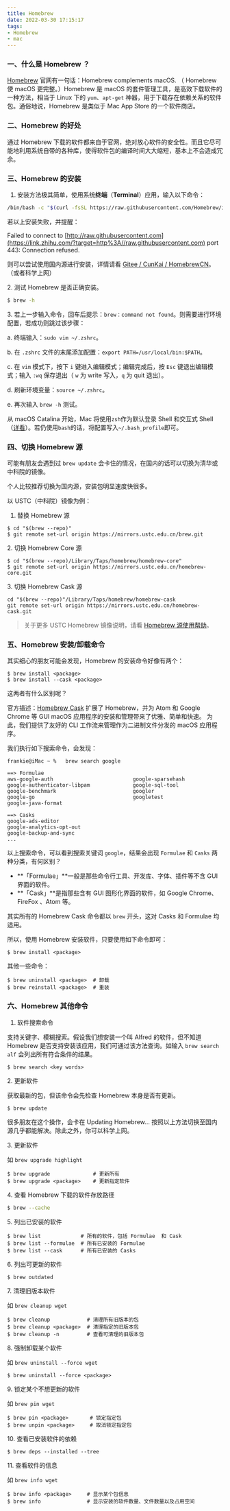 ```yaml
---
title: Homebrew
date: 2022-03-30 17:15:17
tags:
- Homebrew 
- mac
---
```




### 一、什么是 Homebrew ？

[Homebrew](https://link.zhihu.com/?target=https%3A//brew.sh/index_zh-cn.html) 官网有一句话：Homebrew complements macOS. （ Homebrew 使 macOS 更完整。）Homebrew 是 macOS 的套件管理工具，是高效下载软件的一种方法，相当于 Linux 下的 `yum`、`apt-get` 神器，用于下载存在依赖关系的软件包。通俗地说，Homebrew 是类似于 Mac App Store 的一个软件商店。

### 二、Homebrew 的好处

通过 Homebrew 下载的软件都来自于官网，绝对放心软件的安全性。而且它尽可能地利用系统自带的各种库，使得软件包的编译时间大大缩短，基本上不会造成冗余。

### 三、Homebrew 的安装

1.  安装方法极其简单，使用系统**终端**（**Terminal**）应用，输入以下命令：

```bash
/bin/bash -c "$(curl -fsSL https://raw.githubusercontent.com/Homebrew/install/HEAD/install.sh)"
```

若以上安装失败，并提醒：

Failed to connect to [http://raw.githubusercontent.com](https://link.zhihu.com/?target=http%3A//raw.githubusercontent.com) port 443: Connection refused.

则可以尝试使用国内源进行安装，详情请看 [Gitee / CunKai / HomebrewCN](https://link.zhihu.com/?target=https%3A//gitee.com/cunkai/HomebrewCN)。（或者科学上网）

2\. 测试 Homebrew 是否正确安装。

```bash
$ brew -h
```

3\. 若上一步输入命令，回车后提示：`brew：command not found`。则需要进行环境配置，若成功则跳过该步骤：

a. 终端输入：`sudo vim ~/.zshrc`。

b. 在 `.zshrc` 文件的末尾添加配置：`export PATH=/usr/local/bin:$PATH`。

c. 在 `vim` 模式下，按下 `i` 键进入编辑模式；编辑完成后，按 `Esc` 键退出编辑模式；输入 `:wq` 保存退出（ `w` 为 write 写入，`q` 为 quit 退出）。

d. 刷新环境变量：`source ~/.zshrc`。

e. 再次输入 `brew -h` 测试。

从 macOS Catalina 开始，Mac 将使用`zsh`作为默认登录 Shell 和交互式 Shell（[详看](https://link.zhihu.com/?target=https%3A//support.apple.com/zh-cn/HT208050)）。若仍使用`bash`的话，将配置写入`~/.bash_profile`即可。

### 四、切换 Homebrew 源

可能有朋友会遇到过 `brew update` 会卡住的情况，在国内的话可以切换为清华或中科院的镜像。

个人比较推荐切换为国内源，安装包明显速度快很多。

以 USTC（中科院）镜像为例：

1.  替换 Homebrew 源

```text
$ cd "$(brew --repo)"
$ git remote set-url origin https://mirrors.ustc.edu.cn/brew.git
```

2\. 切换 Homebrew Core 源

```text
$ cd "$(brew --repo)/Library/Taps/homebrew/homebrew-core"
$ git remote set-url origin https://mirrors.ustc.edu.cn/homebrew-core.git
```

3\. 切换 Homebrew Cask 源

```text
cd "$(brew --repo)"/Library/Taps/homebrew/homebrew-cask
git remote set-url origin https://mirrors.ustc.edu.cn/homebrew-cask.git
```

> 关于更多 USTC Homebrew 镜像说明，请看 [Homebrew 源使用帮助](https://link.zhihu.com/?target=http%3A//mirrors.ustc.edu.cn/help/brew.git.html)。

### 五、Homebrew 安装/卸载命令

其实细心的朋友可能会发现，Homebrew 的安装命令好像有两个：

```text
$ brew install <package>
$ brew install --cask <package>
```

这两者有什么区别呢？

官方描述：[Homebrew Cask](https://link.zhihu.com/?target=https%3A//github.com/Homebrew/homebrew-cask) 扩展了 Homebrew，并为 Atom 和 Google Chrome 等 GUI macOS 应用程序的安装和管理带来了优雅、简单和快速。 为此，我们提供了友好的 CLI 工作流来管理作为二进制文件分发的 macOS 应用程序。

我们执行如下搜索命令，会发现：

```text
frankie@iMac ~ %   brew search google

==> Formulae
aws-google-auth                          google-sparsehash
google-authenticator-libpam              google-sql-tool
google-benchmark                         googler
google-go                                googletest
google-java-format

==> Casks
google-ads-editor
google-analytics-opt-out
google-backup-and-sync
...
```

以上搜索命令，可以看到搜索关键词 `google`，结果会出现 `Formulae` 和 `Casks` 两种分类，有何区别？

*   **「Formulae」**一般是那些命令行工具、开发库、字体、插件等不含 GUI 界面的软件。
*   **「Cask」**是指那些含有 GUI 图形化界面的软件，如 Google Chrome、FireFox 、Atom 等。

其实所有的 Homebrew Cask 命令都以 `brew` 开头，这对 Casks 和 Formulae 均适用。

所以，使用 Homebrew 安装软件，只要使用如下命令即可：

```text
$ brew install <package>
```

其他一些命令：

```text
$ brew uninstall <package>  # 卸载
$ brew reinstall <package>  # 重装
```

### 六、Homebrew 其他命令

1.  软件搜索命令

支持关键字、模糊搜索。假设我们想安装一个叫 Alfred 的软件，但不知道 Homebrew 是否支持安装该应用，我们可通过该方法查询。如输入 `brew search alf` 会列出所有符合条件的结果。

```text
$ brew search <key words>
```

2\. 更新软件

获取最新的包，但该命令会先检查 Homebrew 本身是否有更新。

```text
$ brew update

```

很多朋友在这个操作，会卡在 Updating Homebrew… 按照以上方法切换至国内源几乎都能解决。除此之外，你可以科学上网。

3\. 更新软件

如 `brew upgrade highlight`

```text
$ brew upgrade              # 更新所有
$ brew upgrade <package>    # 更新指定软件
```

4\. 查看 Homebrew 下载的软件存放路径

```bash
$ brew --cache
```

5\. 列出已安装的软件

```text
$ brew list             # 所有的软件，包括 Formulae  和 Cask
$ brew list --formulae  # 所有已安装的 Formulae
$ brew list --cask      # 所有已安装的 Casks
```

6\. 列出可更新的软件

```text
$ brew outdated
```

7\. 清理旧版本软件

如 `brew cleanup wget`

```text
$ brew cleanup            # 清理所有旧版本的包
$ brew cleanup <package>  # 清理指定的旧版本包
$ brew cleanup -n         # 查看可清理的旧版本包
```

8\. 强制卸载某个软件

如 `brew uninstall --force wget`

```text
$ brew uninstall --force <package>

```

9\. 锁定某个不想更新的软件

如 `brew pin wget`

```text
$ brew pin <package>       # 锁定指定包
$ brew unpin <package>     # 取消锁定指定包
```

10\. 查看已安装软件的依赖

```text
$ brew deps --installed --tree

```

11\. 查看软件的信息

如 `brew info wget`

```text
$ brew info <package>     # 显示某个包信息
$ brew info               # 显示安装的软件数量、文件数量以及占用空间
```
